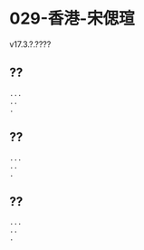 # 029-香港-宋偲瑄
v17.3.?.????

## ??

    ...
    ..
    .


## ??

    ...
    ..
    .

## ??

    ...
    ..
    .
